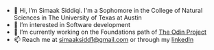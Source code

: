 - 👋 Hi, I’m Simaak Siddiqi. I'm a Sophomore in the College of Natural Sciences in The University of Texas at Austin 
- 👀 I’m interested in Software development
- 🌱 I’m currently working on the Foundations path of [The Odin Project](https://www.theodinproject.com/)
- 📫 Reach me at simaaksidd1@gmail.com or through my [linkedIn](https://www.linkedin.com/in/simaak-siddiqi/)

<!---
ssidd02/ssidd02 is a ✨ special ✨ repository because its `README.md` (this file) appears on your GitHub profile.
You can click the Preview link to take a look at your changes.
--->
